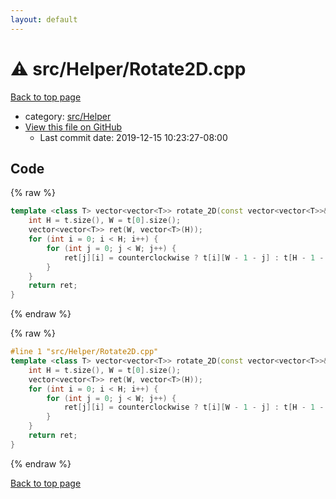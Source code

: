 ```yaml
---
layout: default
---
```


<!-- mathjax config similar to math.stackexchange -->
<script type="text/javascript" async
  src="https://cdnjs.cloudflare.com/ajax/libs/mathjax/2.7.5/MathJax.js?config=TeX-MML-AM_CHTML">
</script>
<script type="text/x-mathjax-config">
  MathJax.Hub.Config({
    TeX: { equationNumbers: { autoNumber: "AMS" }},
    tex2jax: {
      inlineMath: [ ['$','$'] ],
      processEscapes: true
    },
    "HTML-CSS": { matchFontHeight: false },
    displayAlign: "left",
    displayIndent: "2em"
  });
</script>

<script type="text/javascript" src="https://cdnjs.cloudflare.com/ajax/libs/jquery/3.4.1/jquery.min.js"></script>
<script src="https://cdn.jsdelivr.net/npm/jquery-balloon-js@1.1.2/jquery.balloon.min.js" integrity="sha256-ZEYs9VrgAeNuPvs15E39OsyOJaIkXEEt10fzxJ20+2I=" crossorigin="anonymous"></script>
<script type="text/javascript" src="../../../assets/js/copy-button.js"></script>
<link rel="stylesheet" href="../../../assets/css/copy-button.css" />


# :warning: src/Helper/Rotate2D.cpp

<a href="../../../index.html">Back to top page</a>

* category: <a href="../../../index.html#1b49b634354b8edb1dc8ef8a73014950">src/Helper</a>
* <a href="{{ site.github.repository_url }}/blob/master/src/Helper/Rotate2D.cpp">View this file on GitHub</a>
    - Last commit date: 2019-12-15 10:23:27-08:00




## Code

<a id="unbundled"></a>
{% raw %}
```cpp
template <class T> vector<vector<T>> rotate_2D(const vector<vector<T>>& t, bool counterclockwise = true) {
    int H = t.size(), W = t[0].size();
    vector<vector<T>> ret(W, vector<T>(H));
    for (int i = 0; i < H; i++) {
        for (int j = 0; j < W; j++) {
            ret[j][i] = counterclockwise ? t[i][W - 1 - j] : t[H - 1 - i][j];
        }
    }
    return ret;
}

```
{% endraw %}

<a id="bundled"></a>
{% raw %}
```cpp
#line 1 "src/Helper/Rotate2D.cpp"
template <class T> vector<vector<T>> rotate_2D(const vector<vector<T>>& t, bool counterclockwise = true) {
    int H = t.size(), W = t[0].size();
    vector<vector<T>> ret(W, vector<T>(H));
    for (int i = 0; i < H; i++) {
        for (int j = 0; j < W; j++) {
            ret[j][i] = counterclockwise ? t[i][W - 1 - j] : t[H - 1 - i][j];
        }
    }
    return ret;
}

```
{% endraw %}

<a href="../../../index.html">Back to top page</a>

